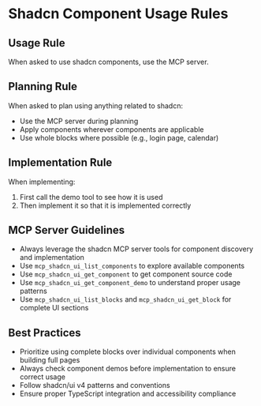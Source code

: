 # Shadcn Component Usage Rules

## Usage Rule
When asked to use shadcn components, use the MCP server.

## Planning Rule
When asked to plan using anything related to shadcn:

- Use the MCP server during planning
- Apply components wherever components are applicable
- Use whole blocks where possible (e.g., login page, calendar)

## Implementation Rule
When implementing:

1. First call the demo tool to see how it is used
2. Then implement it so that it is implemented correctly

## MCP Server Guidelines
- Always leverage the shadcn MCP server tools for component discovery and implementation
- Use `mcp_shadcn_ui_list_components` to explore available components
- Use `mcp_shadcn_ui_get_component` to get component source code
- Use `mcp_shadcn_ui_get_component_demo` to understand proper usage patterns
- Use `mcp_shadcn_ui_list_blocks` and `mcp_shadcn_ui_get_block` for complete UI sections

## Best Practices
- Prioritize using complete blocks over individual components when building full pages
- Always check component demos before implementation to ensure correct usage
- Follow shadcn/ui v4 patterns and conventions
- Ensure proper TypeScript integration and accessibility compliance